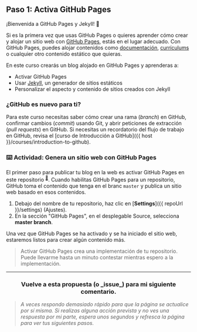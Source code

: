 ## Paso 1: Activa GitHub Pages

¡Bienvenida a GitHub Pages y Jekyll! :tada:

Si es la primera vez que usas GitHub Pages o quieres aprender cómo crear y alojar un sitio web con [GitHub Pages](https://pages.github.com), estás en el lugar adecuado. Con GitHub Pages, puedes alojar contenidos como [documentación](https://flight-manual.atom.io/), [currículums](https://github.com/jglovier/resume-template) o cualquier otro contenido estático que quieras. 

En este curso crearás un blog alojado en GitHub Pages y aprenderas a:

- Activar GitHub Pages
- Usar [Jekyll](https://jekyllrb.com/), un generador de sitios estáticos
- Personalizar el aspecto y contenido de sitios creados con Jekyll

### ¿GitHub es nuevo para ti?

Para este curso necesitas saber cómo crear una rama (_branch_) en GitHub, confirmar cambios (_commit_) usando Git, y abrir peticiones de extracción (_pull requests_) en GitHub. Si necesitas un recordatorio del flujo de trabajo en GitHub, revisa el [curso de Introducción a GitHub]({{ host }}/courses/introduction-to-github).

### :keyboard: Actividad: Genera un sitio web con GitHub Pages

El primer paso para publicar tu blog en la web es activar GitHub Pages en este repositorio <sup>[:book:](https://help.github.com/articles/github-glossary/#repository)</sup>. Cuando habilitas GitHub Pages para un repositorio, GitHub toma el contenido que tenga en el branc `master` y publica un sitio web basado en esos contenidos.

1. Debajo del nombre de tu repositorio, haz clic en [**Settings**]({{ repoUrl }}/settings) (Ajustes).
1. En la sección "GitHub Pages", en el desplegable Source, selecciona **master branch**.

Una vez que GitHub Pages se ha activado y se ha iniciado el sitio web, estaremos listos para crear algún contenido más. 

> Activar GitHub Pages crea una implementación de tu repositorio. Puede llevarme hasta un minuto contestar mientras espero a la implementación.

<hr>
<h3 align="center">Vuelve a esta propuesta (o _issue_) para mi siguiente comentario.</h3>

> _A veces respondo demasiado rápido para que la página se actualice por sí misma. Si realizas alguna acción prevista y no ves una respuesta por mi parte, espera unos segundos y refresca la página para ver tus siguientes pasos._
